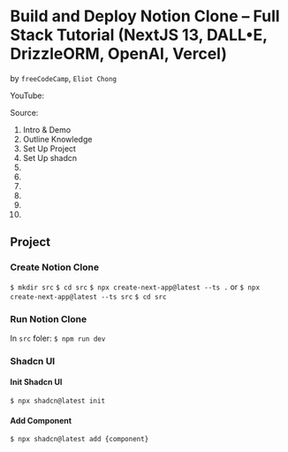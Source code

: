 # Build and Deploy Notion Clone – Full Stack Tutorial (NextJS 13, DALL•E, DrizzleORM, OpenAI, Vercel)
by `freeCodeCamp`, `Eliot Chong`

YouTube:

Source:

01. Intro & Demo
02. Outline Knowledge
03. Set Up Project
04. Set Up shadcn
05. 
06.
07.
08.
09.
10.


## Project 

### Create Notion Clone

`$ mkdir src`
`$ cd src`
`$ npx create-next-app@latest --ts .`
or
`$ npx create-next-app@latest --ts src`
`$ cd src`

### Run Notion Clone

In `src` foler:
`$ npm run dev`

### Shadcn UI

#### Init Shadcn UI

`$ npx shadcn@latest init`

#### Add Component

`$ npx shadcn@latest add {component}`